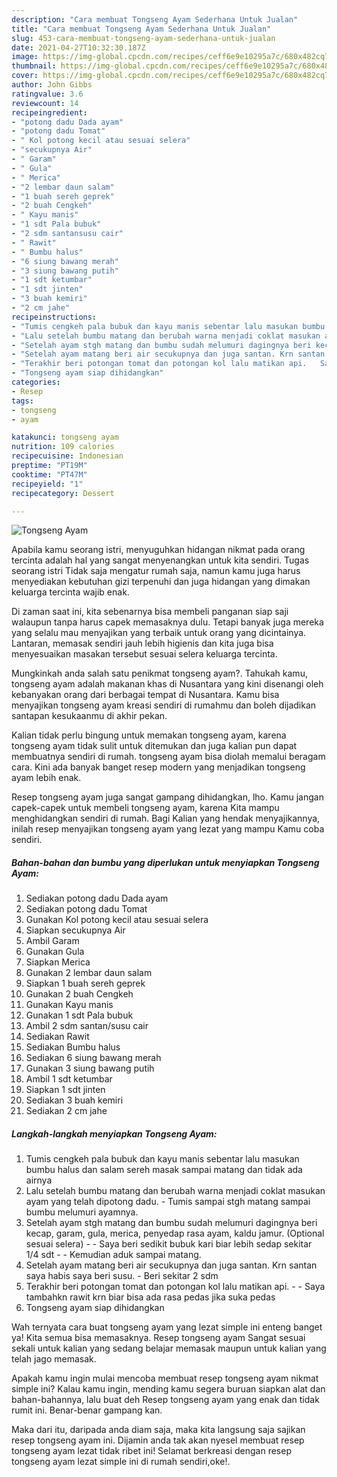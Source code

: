 ```yaml
---
description: "Cara membuat Tongseng Ayam Sederhana Untuk Jualan"
title: "Cara membuat Tongseng Ayam Sederhana Untuk Jualan"
slug: 453-cara-membuat-tongseng-ayam-sederhana-untuk-jualan
date: 2021-04-27T10:32:30.187Z
image: https://img-global.cpcdn.com/recipes/ceff6e9e10295a7c/680x482cq70/tongseng-ayam-foto-resep-utama.jpg
thumbnail: https://img-global.cpcdn.com/recipes/ceff6e9e10295a7c/680x482cq70/tongseng-ayam-foto-resep-utama.jpg
cover: https://img-global.cpcdn.com/recipes/ceff6e9e10295a7c/680x482cq70/tongseng-ayam-foto-resep-utama.jpg
author: John Gibbs
ratingvalue: 3.6
reviewcount: 14
recipeingredient:
- "potong dadu Dada ayam"
- "potong dadu Tomat"
- " Kol potong kecil atau sesuai selera"
- "secukupnya Air"
- " Garam"
- " Gula"
- " Merica"
- "2 lembar daun salam"
- "1 buah sereh geprek"
- "2 buah Cengkeh"
- " Kayu manis"
- "1 sdt Pala bubuk"
- "2 sdm santansusu cair"
- " Rawit"
- " Bumbu halus"
- "6 siung bawang merah"
- "3 siung bawang putih"
- "1 sdt ketumbar"
- "1 sdt jinten"
- "3 buah kemiri"
- "2 cm jahe"
recipeinstructions:
- "Tumis cengkeh pala bubuk dan kayu manis sebentar lalu masukan bumbu halus dan salam sereh masak sampai matang dan tidak ada airnya"
- "Lalu setelah bumbu matang dan berubah warna menjadi coklat masukan ayam yang telah dipotong dadu.  Tumis sampai stgh matang sampai bumbu melumuri ayamnya."
- "Setelah ayam stgh matang dan bumbu sudah melumuri dagingnya beri kecap, garam, gula, merica, penyedap rasa ayam, kaldu jamur. (Optional sesuai selera)   Saya beri sedikit bubuk kari biar lebih sedap sekitar 1/4 sdt  Kemudian aduk sampai matang."
- "Setelah ayam matang beri air secukupnya dan juga santan. Krn santan saya habis saya beri susu.  Beri sekitar 2 sdm"
- "Terakhir beri potongan tomat dan potongan kol lalu matikan api.   Saya tambahkn rawit krn biar bisa ada rasa pedas jika suka pedas"
- "Tongseng ayam siap dihidangkan"
categories:
- Resep
tags:
- tongseng
- ayam

katakunci: tongseng ayam 
nutrition: 109 calories
recipecuisine: Indonesian
preptime: "PT19M"
cooktime: "PT47M"
recipeyield: "1"
recipecategory: Dessert

---
```



![Tongseng Ayam](https://img-global.cpcdn.com/recipes/ceff6e9e10295a7c/680x482cq70/tongseng-ayam-foto-resep-utama.jpg)

Apabila kamu seorang istri, menyuguhkan hidangan nikmat pada orang tercinta adalah hal yang sangat menyenangkan untuk kita sendiri. Tugas seorang istri Tidak saja mengatur rumah saja, namun kamu juga harus menyediakan kebutuhan gizi terpenuhi dan juga hidangan yang dimakan keluarga tercinta wajib enak.

Di zaman  saat ini, kita sebenarnya bisa membeli panganan siap saji walaupun tanpa harus capek memasaknya dulu. Tetapi banyak juga mereka yang selalu mau menyajikan yang terbaik untuk orang yang dicintainya. Lantaran, memasak sendiri jauh lebih higienis dan kita juga bisa menyesuaikan masakan tersebut sesuai selera keluarga tercinta. 



Mungkinkah anda salah satu penikmat tongseng ayam?. Tahukah kamu, tongseng ayam adalah makanan khas di Nusantara yang kini disenangi oleh kebanyakan orang dari berbagai tempat di Nusantara. Kamu bisa menyajikan tongseng ayam kreasi sendiri di rumahmu dan boleh dijadikan santapan kesukaanmu di akhir pekan.

Kalian tidak perlu bingung untuk memakan tongseng ayam, karena tongseng ayam tidak sulit untuk ditemukan dan juga kalian pun dapat membuatnya sendiri di rumah. tongseng ayam bisa diolah memalui beragam cara. Kini ada banyak banget resep modern yang menjadikan tongseng ayam lebih enak.

Resep tongseng ayam juga sangat gampang dihidangkan, lho. Kamu jangan capek-capek untuk membeli tongseng ayam, karena Kita mampu menghidangkan sendiri di rumah. Bagi Kalian yang hendak menyajikannya, inilah resep menyajikan tongseng ayam yang lezat yang mampu Kamu coba sendiri.

<!--inarticleads1-->

##### Bahan-bahan dan bumbu yang diperlukan untuk menyiapkan Tongseng Ayam:

1. Sediakan potong dadu Dada ayam
1. Sediakan potong dadu Tomat
1. Gunakan  Kol potong kecil atau sesuai selera
1. Siapkan secukupnya Air
1. Ambil  Garam
1. Gunakan  Gula
1. Siapkan  Merica
1. Gunakan 2 lembar daun salam
1. Siapkan 1 buah sereh geprek
1. Gunakan 2 buah Cengkeh
1. Gunakan  Kayu manis
1. Gunakan 1 sdt Pala bubuk
1. Ambil 2 sdm santan/susu cair
1. Sediakan  Rawit
1. Sediakan  Bumbu halus
1. Sediakan 6 siung bawang merah
1. Gunakan 3 siung bawang putih
1. Ambil 1 sdt ketumbar
1. Siapkan 1 sdt jinten
1. Sediakan 3 buah kemiri
1. Sediakan 2 cm jahe




<!--inarticleads2-->

##### Langkah-langkah menyiapkan Tongseng Ayam:

1. Tumis cengkeh pala bubuk dan kayu manis sebentar lalu masukan bumbu halus dan salam sereh masak sampai matang dan tidak ada airnya
1. Lalu setelah bumbu matang dan berubah warna menjadi coklat masukan ayam yang telah dipotong dadu.  - Tumis sampai stgh matang sampai bumbu melumuri ayamnya.
1. Setelah ayam stgh matang dan bumbu sudah melumuri dagingnya beri kecap, garam, gula, merica, penyedap rasa ayam, kaldu jamur. (Optional sesuai selera)  -  - Saya beri sedikit bubuk kari biar lebih sedap sekitar 1/4 sdt -  - Kemudian aduk sampai matang.
1. Setelah ayam matang beri air secukupnya dan juga santan. Krn santan saya habis saya beri susu.  - Beri sekitar 2 sdm
1. Terakhir beri potongan tomat dan potongan kol lalu matikan api.  -  - Saya tambahkn rawit krn biar bisa ada rasa pedas jika suka pedas
1. Tongseng ayam siap dihidangkan




Wah ternyata cara buat tongseng ayam yang lezat simple ini enteng banget ya! Kita semua bisa memasaknya. Resep tongseng ayam Sangat sesuai sekali untuk kalian yang sedang belajar memasak maupun untuk kalian yang telah jago memasak.

Apakah kamu ingin mulai mencoba membuat resep tongseng ayam nikmat simple ini? Kalau kamu ingin, mending kamu segera buruan siapkan alat dan bahan-bahannya, lalu buat deh Resep tongseng ayam yang enak dan tidak rumit ini. Benar-benar gampang kan. 

Maka dari itu, daripada anda diam saja, maka kita langsung saja sajikan resep tongseng ayam ini. Dijamin anda tak akan nyesel membuat resep tongseng ayam lezat tidak ribet ini! Selamat berkreasi dengan resep tongseng ayam lezat simple ini di rumah sendiri,oke!.

